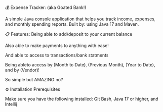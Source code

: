 💰 Expense Tracker: (aka Goated Bank!)

A simple Java console application that helps you track income, expenses, and monthly spending reports.
Built by: using Java 17 and Maven.

📋 Features:
Being able to add/deposit to your current balance

Also able to make payments to anything with ease!

And able to access to transactions/bank statments

Being ableto access by (Month to Date), (Previous Month), (Year to Date), and by (Vendor)!

So simple but AMAZING no?

⚙️ Installation
Prerequisites

Make sure you have the following installed:
Git Bash, Java 17 or higher, and Intellij
